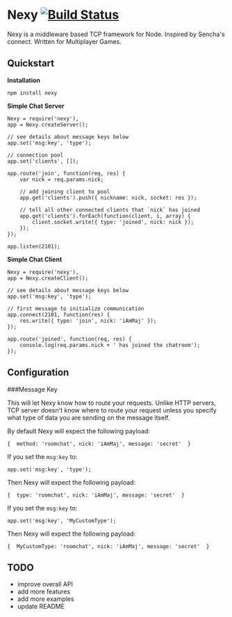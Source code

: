 Nexy [![Build Status](https://travis-ci.org/majimboo/nexy.svg?branch=master)](https://travis-ci.org/majimboo/nexy)
====

Nexy is a middleware based TCP framework for Node. Inspired by Sencha's connect. Written for Multiplayer Games.

Quickstart
----

**Installation**

    npm install nexy

**Simple Chat Server**

    Nexy = require('nexy'),
    app = Nexy.createServer();

    // see details about message keys below
    app.set('msg:key', 'type');

    // connection pool
    app.set('clients', []);

    app.route('join', function(req, res) {
        var nick = req.params.nick;

        // add joining client to pool
        app.get('clients').push({ nickname: nick, socket: res });

        // tell all other connected clients that `nick` has joined
        app.get('clients').forEach(function(client, i, array) {
            client.socket.write({ type: 'joined', nick: nick });
        });
    });

    app.listen(2101);

**Simple Chat Client**

    Nexy = require('nexy'),
    app = Nexy.createClient();

    // see details about message keys below
    app.set('msg:key', 'type');

    // first message to initialize communication
    app.connect(2101, function(res) {
        res.write({ type: 'join', nick: 'iAmMaj' });
    });

    app.route('joined', function(req, res) {
        console.log(req.params.nick + ' has joined the chatroom');
    });

Configuration
----

###Message Key

This will let Nexy know how to route your requests. Unlike HTTP servers, TCP server doesn't know where to route your request unless you specify what type of data you are sending on the message itself.

By default Nexy will expect the following payload:

    {  method: 'roomchat', nick: 'iAmMaj', message: 'secret'  }

If you set the `msg:key` to:

    app.set('msg:key', 'type');

Then Nexy will expect the following payload:

    {  type: 'roomchat', nick: 'iAmMaj', message: 'secret'  }

If you set the `msg:key` to:

    app.set('msg:key', 'MyCustomType');

Then Nexy will expect the following payload:

    {  MyCustomType: 'roomchat', nick: 'iAmMaj', message: 'secret'  }



TODO
----

- improve overall API
- add more features
- add more examples
- update README
